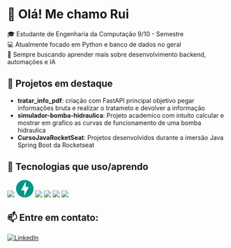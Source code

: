 # 👋 Olá! Me chamo Rui 

🎓 Estudante de Engenharia da Computação 9/10 - Semestre <br>
💻 Atualmente focado em Python e banco de dados no geral <br>
🚀 Sempre buscando aprender mais sobre desenvolvimento backend, automações e IA

## 🚧 Projetos em destaque
- **tratar_info_pdf**: criação com FastAPI principal objetivo pegar informações bruta e realizar o tratameto e devolver a informação
- **simulador-bomba-hidraulica**: Projeto academico com intuito calcular e mostrar em grafico as curvas de funcionamento de uma bomba hidraulica
- **CursoJavaRocketSeat**: Projetos desenvolvidos durante a imersão Java Spring Boot da Rocketseat

## 🧠 Tecnologias que uso/aprendo

<p align="left">
<img src="https://cdn.jsdelivr.net/gh/devicons/devicon/icons/python/python-original.svg" width="40" />
<img src="https://raw.githubusercontent.com/devicons/devicon/master/icons/fastapi/fastapi-original.svg" width="40"/>
<img src="https://cdn.jsdelivr.net/gh/devicons/devicon/icons/java/java-original.svg" width="40" />
<img src="https://cdn.jsdelivr.net/gh/devicons/devicon/icons/mysql/mysql-original.svg" width="40" />
<img src="https://cdn.jsdelivr.net/gh/devicons/devicon/icons/html5/html5-original.svg" width="40" />
<img src="https://cdn.jsdelivr.net/gh/devicons/devicon/icons/css3/css3-original.svg" width="40" />
</p>

## 📫 Entre em contato:
[![LinkedIn](https://img.shields.io/badge/LinkedIn-blue?logo=linkedin)](https://www.linkedin.com/in/rui-geraldo-da-silva-neto-9783b7256/)
